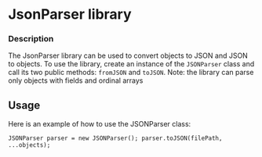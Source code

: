 # JsonParser library
### Description
The JsonParser library can be used to convert objects to JSON and JSON to objects. 
To use the library, create an instance of the `JSONParser` class and call its two public methods: `fromJSON` and `toJSON`.
Note: the library can parse only objects with fields and ordinal arrays
## Usage
Here is an example of how to use the JSONParser class:

`JSONParser parser = new JSONParser();
parser.toJSON(filePath, ...objects);`

